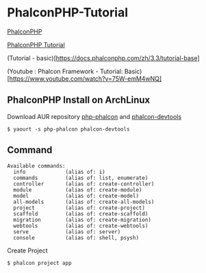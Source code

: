 # PhalconPHP-Tutorial

[PhalconPHP](https://phalconphp.com)  

[PhalconPHP Tutorial](https://olddocs.phalconphp.com/en/latest/reference/tutorial.html)  

(Tutorial - basic)[https://docs.phalconphp.com/zh/3.3/tutorial-base]

(Youtube : Phalcon Framework - Tutorial: Basic)[https://www.youtube.com/watch?v=75W-emM4wNQ]

## PhalconPHP Install on ArchLinux
Download AUR repository [php-phalcon](https://aur.archlinux.org/packages/php-phalcon/) 
and [phalcon-devtools](https://aur.archlinux.org/packages/phalcon-devtools/)  

```
$ yaourt -s php-phalcon phalcon-devtools
```

## Command
```
Available commands:
  info             (alias of: i)
  commands         (alias of: list, enumerate)
  controller       (alias of: create-controller)
  module           (alias of: create-module)
  model            (alias of: create-model)
  all-models       (alias of: create-all-models)
  project          (alias of: create-project)
  scaffold         (alias of: create-scaffold)
  migration        (alias of: create-migration)
  webtools         (alias of: create-webtools)
  serve            (alias of: server)
  console          (alias of: shell, psysh)
```

Create Project  

```
$ phalcon project app
```
